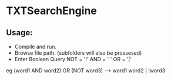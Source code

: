 TXTSearchEngine
===============

Usage:
------

- Compile and run.
- Browse file path. (subfolders will also be prossesed)
- Enter Boolean Query 
	NOT = '!'
	AND = ' '
	OR  = '|'	
	
eg (word1 AND word2) OR (NOT word3) --> word1 word2 | !word3
